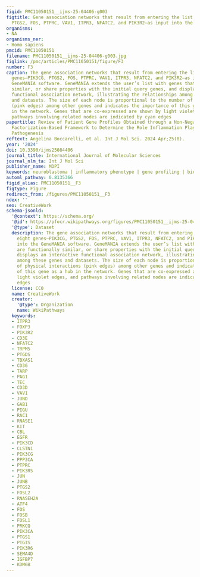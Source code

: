 ```yaml
---
figid: PMC11050151__ijms-25-04406-g003
figtitle: Gene association networks that result from entering the list of eight genes—PIK3CG,
  PTGS2, FOS, PTPRC, VAV1, ITPR3, NFATC2, and PIK3R2—as input into the GeneMANIA software
organisms:
- NA
organisms_ner:
- Homo sapiens
pmcid: PMC11050151
filename: PMC11050151__ijms-25-04406-g003.jpg
figlink: /pmc/articles/PMC11050151/figure/F3
number: F3
caption: The gene association networks that result from entering the list of eight
  genes—PIK3CG, PTGS2, FOS, PTPRC, VAV1, ITPR3, NFATC2, and PIK3R2—as input into the
  GeneMANIA software. GeneMANIA extends the user’s list with genes that are functionally
  similar, or share properties with the initial query genes, and displays an interactive
  functional association network, illustrating the relationships among these genes
  and datasets. The size of each node is proportional to the number of physical interactions
  (pink edges) among other genes and indicates the importance of this gene as a hub
  in the network. Genes that are co-expressed are shown by light violet edges, and
  pathways involving related nodes are indicated by cyan edges
papertitle: Review of Patient Gene Profiles Obtained through a Non-Negative Matrix
  Factorization-Based Framework to Determine the Role Inflammation Plays in Neuroblastoma
  Pathogenesis
reftext: Angelina Boccarelli, et al. Int J Mol Sci. 2024 Apr;25(8).
year: '2024'
doi: 10.3390/ijms25084406
journal_title: International Journal of Molecular Sciences
journal_nlm_ta: Int J Mol Sci
publisher_name: MDPI
keywords: neuroblastoma | inflammatory phenotype | gene profiling | biomarkers
automl_pathway: 0.8135366
figid_alias: PMC11050151__F3
figtype: Figure
redirect_from: /figures/PMC11050151__F3
ndex: ''
seo: CreativeWork
schema-jsonld:
  '@context': https://schema.org/
  '@id': https://pfocr.wikipathways.org/figures/PMC11050151__ijms-25-04406-g003.html
  '@type': Dataset
  description: The gene association networks that result from entering the list of
    eight genes—PIK3CG, PTGS2, FOS, PTPRC, VAV1, ITPR3, NFATC2, and PIK3R2—as input
    into the GeneMANIA software. GeneMANIA extends the user’s list with genes that
    are functionally similar, or share properties with the initial query genes, and
    displays an interactive functional association network, illustrating the relationships
    among these genes and datasets. The size of each node is proportional to the number
    of physical interactions (pink edges) among other genes and indicates the importance
    of this gene as a hub in the network. Genes that are co-expressed are shown by
    light violet edges, and pathways involving related nodes are indicated by cyan
    edges
  license: CC0
  name: CreativeWork
  creator:
    '@type': Organization
    name: WikiPathways
  keywords:
  - ITPR3
  - FOXP3
  - PIK3R2
  - CD3E
  - NFATC2
  - TRPM5
  - PTGDS
  - TBXAS1
  - CD3G
  - TARP
  - PAG1
  - TEC
  - CD3D
  - VAV1
  - JUND
  - GAB1
  - PIGU
  - RAC1
  - RNASE1
  - KIT
  - CBL
  - EGFR
  - PIK3CD
  - CLSTN1
  - PIK3CG
  - PPP3CA
  - PTPRC
  - PIK3R5
  - JUN
  - JUNB
  - PTGS2
  - FOSL2
  - RNASEH2A
  - ATF4
  - FOS
  - FOSB
  - FOSL1
  - PRKCQ
  - PIK3CA
  - PTGS1
  - PTGIS
  - PIK3R6
  - SEMA4D
  - IGFBP7
  - KDM6B
---
```

